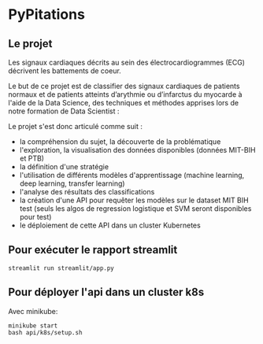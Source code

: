 # PyPitations

## Le projet 

Les signaux cardiaques décrits au sein des électrocardiogrammes (ECG) décrivent les battements de coeur.

Le but de ce projet est de classifier des signaux cardiaques de patients normaux et de patients atteints d’arythmie ou d’infarctus du myocarde à l'aide de la Data Science, des techniques et méthodes apprises lors de notre formation de Data Scientist :

Le projet s'est donc articulé comme suit :

- la compréhension du sujet, la découverte de la problématique
- l'exploration, la visualisation des données disponibles (données MIT-BIH et PTB)
- la définition d'une stratégie
- l'utilisation de différents modèles d'apprentissage (machine learning, deep learning, transfer learning)
- l'analyse des résultats des classifications
- la création d'une API pour requêter les modèles sur le dataset MIT BIH test (seuls les algos de regression logistique et SVM seront disponibles pour test)
- le déploiement de cette API dans un cluster Kubernetes

## Pour exécuter le rapport streamlit

```
streamlit run streamlit/app.py
```

## Pour déployer l'api dans un cluster k8s

Avec minikube:
```
minikube start
bash api/k8s/setup.sh
```

